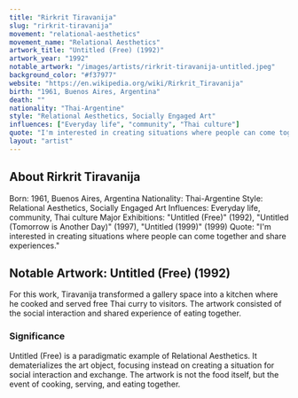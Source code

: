 ```yaml
---
title: "Rirkrit Tiravanija"
slug: "rirkrit-tiravanija"
movement: "relational-aesthetics"
movement_name: "Relational Aesthetics"
artwork_title: "Untitled (Free) (1992)"
artwork_year: "1992"
notable_artwork: "/images/artists/rirkrit-tiravanija-untitled.jpeg"
background_color: "#f37977"
website: "https://en.wikipedia.org/wiki/Rirkrit_Tiravanija"
birth: "1961, Buenos Aires, Argentina"
death: ""
nationality: "Thai-Argentine"
style: "Relational Aesthetics, Socially Engaged Art"
influences: ["Everyday life", "community", "Thai culture"]
quote: "I'm interested in creating situations where people can come together and share experiences."
layout: "artist"
---
```


## About Rirkrit Tiravanija

Born: 1961, Buenos Aires, Argentina Nationality: Thai-Argentine Style: Relational Aesthetics, Socially Engaged Art Influences: Everyday life, community, Thai culture Major Exhibitions: "Untitled (Free)" (1992), "Untitled (Tomorrow is Another Day)" (1997), "Untitled (1999)" (1999) Quote: "I'm interested in creating situations where people can come together and share experiences."

## Notable Artwork: Untitled (Free) (1992)

For this work, Tiravanija transformed a gallery space into a kitchen where he cooked and served free Thai curry to visitors. The artwork consisted of the social interaction and shared experience of eating together.

### Significance

Untitled (Free) is a paradigmatic example of Relational Aesthetics. It dematerializes the art object, focusing instead on creating a situation for social interaction and exchange. The artwork is not the food itself, but the event of cooking, serving, and eating together.
